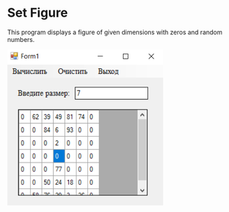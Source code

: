 # Set Figure

This program displays a figure of given dimensions with zeros and random numbers.

![alt text](https://raw.githubusercontent.com/ramapitecusment/fugure_x_randoms_c_sharp/master/image/1.PNG)